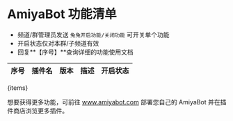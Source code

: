 # AmiyaBot 功能清单

- 频道/群管理员发送 `兔兔开启功能/关闭功能` 可开关单个功能
- 开启状态仅对本群/子频道有效
- 回复**【序号】**查询详细的功能使用文档

| 序号  | 插件名 | 版本  | 描述  | 开启状态 |
|-----|-----|-----|-----|------|
{items}

想要获得更多功能，可前往 www.amiyabot.com 部署您自己的 AmiyaBot 并在插件商店浏览更多插件。
